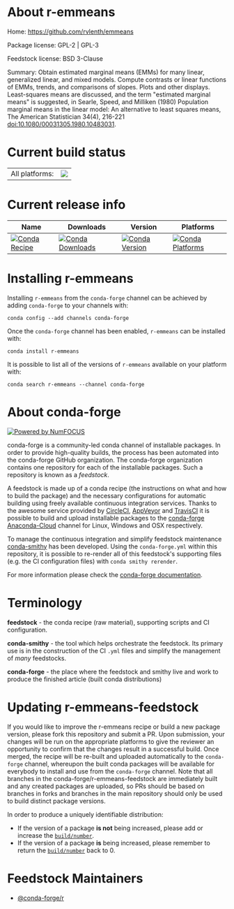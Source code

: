 About r-emmeans
===============

Home: https://github.com/rvlenth/emmeans

Package license: GPL-2 | GPL-3

Feedstock license: BSD 3-Clause

Summary: Obtain estimated marginal means (EMMs) for many linear, generalized  linear, and mixed models. Compute contrasts or linear functions of EMMs, trends, and comparisons of slopes. Plots and other displays. Least-squares means are discussed, and the term "estimated marginal means" is suggested, in Searle, Speed, and Milliken (1980) Population marginal means  in the linear model: An alternative to least squares means, The American  Statistician 34(4), 216-221 <doi:10.1080/00031305.1980.10483031>.



Current build status
====================


<table><tr><td>All platforms:</td>
    <td>
      <a href="https://dev.azure.com/conda-forge/feedstock-builds/_build/latest?definitionId=1106&branchName=master">
        <img src="https://dev.azure.com/conda-forge/feedstock-builds/_apis/build/status/r-emmeans-feedstock?branchName=master">
      </a>
    </td>
  </tr>
</table>

Current release info
====================

| Name | Downloads | Version | Platforms |
| --- | --- | --- | --- |
| [![Conda Recipe](https://img.shields.io/badge/recipe-r--emmeans-green.svg)](https://anaconda.org/conda-forge/r-emmeans) | [![Conda Downloads](https://img.shields.io/conda/dn/conda-forge/r-emmeans.svg)](https://anaconda.org/conda-forge/r-emmeans) | [![Conda Version](https://img.shields.io/conda/vn/conda-forge/r-emmeans.svg)](https://anaconda.org/conda-forge/r-emmeans) | [![Conda Platforms](https://img.shields.io/conda/pn/conda-forge/r-emmeans.svg)](https://anaconda.org/conda-forge/r-emmeans) |

Installing r-emmeans
====================

Installing `r-emmeans` from the `conda-forge` channel can be achieved by adding `conda-forge` to your channels with:

```
conda config --add channels conda-forge
```

Once the `conda-forge` channel has been enabled, `r-emmeans` can be installed with:

```
conda install r-emmeans
```

It is possible to list all of the versions of `r-emmeans` available on your platform with:

```
conda search r-emmeans --channel conda-forge
```


About conda-forge
=================

[![Powered by NumFOCUS](https://img.shields.io/badge/powered%20by-NumFOCUS-orange.svg?style=flat&colorA=E1523D&colorB=007D8A)](http://numfocus.org)

conda-forge is a community-led conda channel of installable packages.
In order to provide high-quality builds, the process has been automated into the
conda-forge GitHub organization. The conda-forge organization contains one repository
for each of the installable packages. Such a repository is known as a *feedstock*.

A feedstock is made up of a conda recipe (the instructions on what and how to build
the package) and the necessary configurations for automatic building using freely
available continuous integration services. Thanks to the awesome service provided by
[CircleCI](https://circleci.com/), [AppVeyor](https://www.appveyor.com/)
and [TravisCI](https://travis-ci.com/) it is possible to build and upload installable
packages to the [conda-forge](https://anaconda.org/conda-forge)
[Anaconda-Cloud](https://anaconda.org/) channel for Linux, Windows and OSX respectively.

To manage the continuous integration and simplify feedstock maintenance
[conda-smithy](https://github.com/conda-forge/conda-smithy) has been developed.
Using the ``conda-forge.yml`` within this repository, it is possible to re-render all of
this feedstock's supporting files (e.g. the CI configuration files) with ``conda smithy rerender``.

For more information please check the [conda-forge documentation](https://conda-forge.org/docs/).

Terminology
===========

**feedstock** - the conda recipe (raw material), supporting scripts and CI configuration.

**conda-smithy** - the tool which helps orchestrate the feedstock.
                   Its primary use is in the construction of the CI ``.yml`` files
                   and simplify the management of *many* feedstocks.

**conda-forge** - the place where the feedstock and smithy live and work to
                  produce the finished article (built conda distributions)


Updating r-emmeans-feedstock
============================

If you would like to improve the r-emmeans recipe or build a new
package version, please fork this repository and submit a PR. Upon submission,
your changes will be run on the appropriate platforms to give the reviewer an
opportunity to confirm that the changes result in a successful build. Once
merged, the recipe will be re-built and uploaded automatically to the
`conda-forge` channel, whereupon the built conda packages will be available for
everybody to install and use from the `conda-forge` channel.
Note that all branches in the conda-forge/r-emmeans-feedstock are
immediately built and any created packages are uploaded, so PRs should be based
on branches in forks and branches in the main repository should only be used to
build distinct package versions.

In order to produce a uniquely identifiable distribution:
 * If the version of a package **is not** being increased, please add or increase
   the [``build/number``](https://conda.io/docs/user-guide/tasks/build-packages/define-metadata.html#build-number-and-string).
 * If the version of a package **is** being increased, please remember to return
   the [``build/number``](https://conda.io/docs/user-guide/tasks/build-packages/define-metadata.html#build-number-and-string)
   back to 0.

Feedstock Maintainers
=====================

* [@conda-forge/r](https://github.com/conda-forge/r/)

